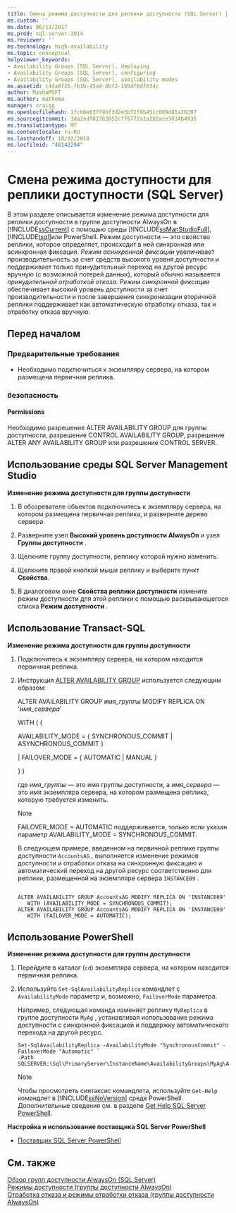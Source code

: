 ```yaml
---
title: Смена режима доступности для реплики доступности (SQL Server) | Документы Майкрософт
ms.custom: ''
ms.date: 06/13/2017
ms.prod: sql-server-2014
ms.reviewer: ''
ms.technology: high-availability
ms.topic: conceptual
helpviewer_keywords:
- Availability Groups [SQL Server], deploying
- Availability Groups [SQL Server], configuring
- Availability Groups [SQL Server], availability modes
ms.assetid: c4da8f25-fb1b-45a4-8bf2-195df6df634c
author: MashaMSFT
ms.author: mathoma
manager: craigg
ms.openlocfilehash: 1fc60e637f9bf3d2e3b72f8b451c669d81a26207
ms.sourcegitcommit: 3da2edf82763852cff6772a1a282ace3034b4936
ms.translationtype: MT
ms.contentlocale: ru-RU
ms.lasthandoff: 10/02/2018
ms.locfileid: "48142294"
---
```

# <a name="change-the-availability-mode-of-an-availability-replica-sql-server"></a>Смена режима доступности для реплики доступности (SQL Server)
  В этом разделе описывается изменение режима доступности для реплики доступности в группе доступности AlwaysOn в [!INCLUDE[ssCurrent](../../../includes/sscurrent-md.md)] с помощью среды [!INCLUDE[ssManStudioFull](../../../includes/ssmanstudiofull-md.md)], [!INCLUDE[tsql](../../../includes/tsql-md.md)]или PowerShell. Режим доступности — это свойство реплики, которое определяет, происходит в ней синхронная или асинхронная фиксация. *Режим асинхронной фиксации* увеличивает производительность за счет средств высокого уровня доступности и поддерживает только принудительный переход на другой ресурс вручную (с возможной потерей данных), который обычно называется *принудительной отработкой отказа*. *Режим синхронной фиксации* обеспечивает высокий уровень доступности за счет производительности и после завершения синхронизации вторичной реплики поддерживает как автоматическую отработку отказа, так и отработку отказа вручную.  
  

  
##  <a name="BeforeYouBegin"></a> Перед началом  
  
###  <a name="Prerequisites"></a> Предварительные требования  
  
-   Необходимо подключиться к экземпляру сервера, на котором размещена первичная реплика.  
  
###  <a name="Security"></a> безопасность  
  
####  <a name="Permissions"></a> Permissions  
 Необходимо разрешение ALTER AVAILABILITY GROUP для группы доступности, разрешение CONTROL AVAILABILITY GROUP, разрешение ALTER ANY AVAILABILITY GROUP или разрешение CONTROL SERVER.  
  
##  <a name="SSMSProcedure"></a> Использование среды SQL Server Management Studio  
 **Изменение режима доступности для группы доступности**  
  
1.  В обозревателе объектов подключитесь к экземпляру сервера, на котором размещена первичная реплика, и разверните дерево сервера.  
  
2.  Разверните узел **Высокий уровень доступности AlwaysOn** и узел **Группы доступности** .  
  
3.  Щелкните группу доступности, реплику которой нужно изменить.  
  
4.  Щелкните правой кнопкой мыши реплику и выберите пункт **Свойства**.  
  
5.  В диалоговом окне **Свойства реплики доступности** измените режим доступности для этой реплики с помощью раскрывающегося списка **Режим доступности** .  
  
##  <a name="TsqlProcedure"></a> Использование Transact-SQL  
 **Изменение режима доступности для группы доступности**  
  
1.  Подключитесь к экземпляру сервера, на котором находится первичная реплика.  
  
2.  Инструкция [ALTER AVAILABILITY GROUP](/sql/t-sql/statements/alter-availability-group-transact-sql) используется следующим образом:  
  
     ALTER AVAILABILITY GROUP *имя_группы* MODIFY REPLICA ON '*имя_сервера*'  
  
     WITH ( {  
  
     AVAILABILITY_MODE = { SYNCHRONOUS_COMMIT | ASYNCHRONOUS_COMMIT }  
  
     | FAILOVER_MODE = { AUTOMATIC | MANUAL }  
  
     } )  
  
     где *имя_группы* — это имя группы доступности, а *имя_сервера* — это имя экземпляра сервера, на котором размещена реплика, которую требуется изменить.  
  
    > [!NOTE]  
    >  FAILOVER_MODE = AUTOMATIC поддерживается, только если указан параметр AVAILABILITY_MODE = SYNCHRONOUS_COMMIT.  
  
     В следующем примере, введенном на первичной реплике группы доступности `AccountsAG` , выполняется изменение режимов доступности и отработки отказа на синхронную фиксацию и автоматический переход на другой ресурс соответственно для реплики, размещенной на экземпляре сервера `INSTANCE09` .  
  
    ```  
  
    ALTER AVAILABILITY GROUP AccountsAG MODIFY REPLICA ON 'INSTANCE09'  
       WITH (AVAILABILITY_MODE = SYNCHRONOUS_COMMIT);  
    ALTER AVAILABILITY GROUP AccountsAG MODIFY REPLICA ON 'INSTANCE09'  
       WITH (FAILOVER_MODE = AUTOMATIC);  
    ```  
  
##  <a name="PowerShellProcedure"></a> Использование PowerShell  
 **Изменение режима доступности для группы доступности**  
  
1.  Перейдите в каталог (`cd`) экземпляра сервера, на котором находится первичная реплика.  
  
2.  Используйте `Set-SqlAvailabilityReplica` командлет с `AvailabilityMode` параметр и, возможно, `FailoverMode` параметра.  
  
     Например, следующая команда изменяет реплику `MyReplica` в группе доступности `MyAg` , устанавливая использование режима доступности с синхронной фиксацией и поддержку автоматического перехода на другой ресурс.  
  
    ```  
    Set-SqlAvailabilityReplica -AvailabilityMode "SynchronousCommit" -FailoverMode "Automatic" `   
    -Path SQLSERVER:\Sql\PrimaryServer\InstanceName\AvailabilityGroups\MyAg\AvailabilityReplicas\MyReplica  
    ```  
  
    > [!NOTE]  
    >  Чтобы просмотреть синтаксис командлета, используйте `Get-Help` командлет в [!INCLUDE[ssNoVersion](../../../includes/ssnoversion-md.md)] среде PowerShell. Дополнительные сведения см. в разделе [Get Help SQL Server PowerShell](../../../powershell/sql-server-powershell.md).  
  
 **Настройка и использование поставщика SQL Server PowerShell**  
  
-   [Поставщик SQL Server PowerShell](../../../powershell/sql-server-powershell-provider.md)  
  
## <a name="see-also"></a>См. также  
 [Обзор групп доступности AlwaysOn &#40;SQL Server&#41;](overview-of-always-on-availability-groups-sql-server.md)   
 [Режимы доступности (группы доступности AlwaysOn)](availability-modes-always-on-availability-groups.md)   
 [Отработка отказа и режимы отработки отказа &#40;группы доступности AlwaysOn&#41;](failover-and-failover-modes-always-on-availability-groups.md)  
  
  
